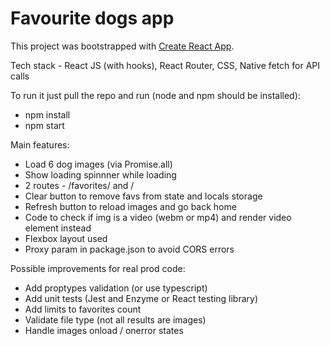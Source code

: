 # Favourite dogs app

This project was bootstrapped with [Create React App](https://github.com/facebook/create-react-app).

Tech stack - React JS (with hooks), React Router, CSS, Native fetch for API calls

To run it just pull the repo and run (node and npm should be installed):

- npm install
- npm start

Main features:
- Load 6 dog images (via Promise.all)
- Show loading spinnner while loading
- 2 routes - /favorites/ and /
- Clear button to remove favs from state and locals storage
- Refresh button to reload images and go back home
- Code to check if img is a video (webm or mp4) and render video element instead
- Flexbox layout used
- Proxy param in package.json to avoid CORS errors

Possible improvements for real prod code:
- Add proptypes validation (or use typescript)
- Add unit tests (Jest and Enzyme or React testing library)
- Add limits to favorites count
- Validate file type (not all results are images)
- Handle images onload / onerror states

